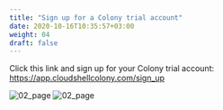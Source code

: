 ```yaml
---
title: "Sign up for a Colony trial account"
date: 2020-10-16T10:35:57+03:00
weight: 04
draft: false
---
```

Click this link and sign up for your Colony trial account: https://app.cloudshellcolony.com/sign_up

![02_page](/images/prerequisite/02_page.png)
![02_page](/images/prerequisite/03_page.png)

